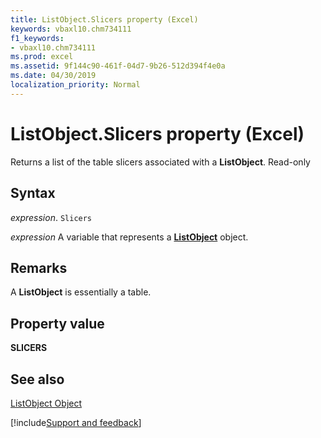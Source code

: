```yaml
---
title: ListObject.Slicers property (Excel)
keywords: vbaxl10.chm734111
f1_keywords:
- vbaxl10.chm734111
ms.prod: excel
ms.assetid: 9f144c90-461f-04d7-9b26-512d394f4e0a
ms.date: 04/30/2019
localization_priority: Normal
---
```



# ListObject.Slicers property (Excel)

Returns a list of the table slicers associated with a  **ListObject**. Read-only


## Syntax

_expression_. `Slicers`

_expression_ A variable that represents a **[ListObject](Excel.ListObject.md)** object.


## Remarks

A  **ListObject** is essentially a table.


## Property value

 **SLICERS**


## See also


[ListObject Object](Excel.ListObject.md)

[!include[Support and feedback](~/includes/feedback-boilerplate.md)]